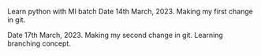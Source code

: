Learn python with MI batch
Date 14th March, 2023. Making my first change in git.

Date 17th March, 2023. Making my second change in git. Learning branching concept.
